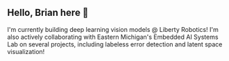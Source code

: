 ## Hello, Brian here 👋
I'm currently building deep learning vision models @ Liberty Robotics! I'm also actively collaborating with Eastern Michigan's Embedded AI Systems Lab on several projects, including labeless error detection and latent space visualization!
<!--
**congbrian/congbrian** is a ✨ _special_ ✨ repository because its `README.md` (this file) appears on your GitHub profile.

Here are some ideas to get you started:

- 🔭 I’m currently working on ...
- 🌱 I’m currently learning ...
- 👯 I’m looking to collaborate on ...
- 🤔 I’m looking for help with ...
- 💬 Ask me about ...
- 📫 How to reach me: ...
- 😄 Pronouns: ...
- ⚡ Fun fact: ...
-->
